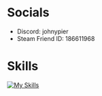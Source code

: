 # Socials
- Discord: johnypier
- Steam Friend ID: 186611968

# Skills
[![My Skills](https://skillicons.dev/icons?i=java,python,idea,gradle,vscode,spring,docker,kubernetes,firebase,postman,discord,bots,bitbucket,github,linux,windows,raspberrypi)](https://skillicons.dev)
